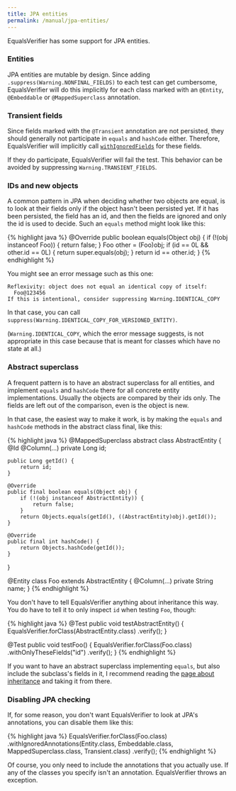 ```yaml
---
title: JPA entities
permalink: /manual/jpa-entities/
---
```

EqualsVerifier has some support for JPA entities.

### Entities
JPA entities are mutable by design. Since adding `.suppress(Warning.NONFINAL_FIELDS)` to each test can get cumbersome, EqualsVerifier will do this implicitly for each class marked with an `@Entity`, `@Embeddable` or `@MappedSuperclass` annotation.


### Transient fields
Since fields marked with the `@Transient` annotation are not persisted, they should generally not participate in `equals` and `hashCode` either. Therefore, EqualsVerifier will implicitly call [`withIgnoredFields`](/equalsverifier/manual/ignoring-fields) for these fields.

If they do participate, EqualsVerifier will fail the test. This behavior can be avoided by suppressing `Warning.TRANSIENT_FIELDS`.


### IDs and new objects
A common pattern in JPA when deciding whether two objects are equal, is to look at their fields only if the object hasn't been persisted yet. If it has been persisted, the field has an id, and then the fields are ignored and only the id is used to decide. Such an `equals` method might look like this:

{% highlight java %}
@Override
public boolean equals(Object obj) {
    if (!(obj instanceof Foo)) {
        return false;
    }
    Foo other = (Foo)obj;
    if (id == 0L && other.id == 0L) {
        return super.equals(obj);
    }
    return id == other.id;
}
{% endhighlight %}

You might see an error message such as this one:

    Reflexivity: object does not equal an identical copy of itself:
      Foo@123456
    If this is intentional, consider suppressing Warning.IDENTICAL_COPY

In that case, you can call `suppress(Warning.IDENTICAL_COPY_FOR_VERSIONED_ENTITY)`.

(`Warning.IDENTICAL_COPY`, which the error message suggests, is not appropriate in this case because that is meant for classes which have no state at all.)


### Abstract superclass
A frequent pattern is to have an abstract superclass for all entities, and implement `equals` and `hashCode` there for all concrete entity implementations. Usually the objects are compared by their ids only. The fields are left out of the comparison, even is the object is new.

In that case, the easiest way to make it work, is by making the `equals` and `hashCode` methods in the abstract class final, like this:

{% highlight java %}
@MappedSuperclass
abstract class AbstractEntity {
    @Id
    @Column(...)
    private Long id;

    public Long getId() {
        return id;
    }

    @Override
    public final boolean equals(Object obj) {
        if (!(obj instanceof AbstractEntity)) {
            return false;
        }
        return Objects.equals(getId(), ((AbstractEntity)obj).getId());
    }

    @Override
    public final int hashCode() {
        return Objects.hashCode(getId());
    }
}

@Entity
class Foo extends AbstractEntity {
    @Column(...)
    private String name;
}
{% endhighlight %}

You don't have to tell EqualsVerifier anything about inheritance this way. You do have to tell it to only inspect `id` when testing `Foo`, though:

{% highlight java %}
@Test
public void testAbstractEntity() {
    EqualsVerifier.forClass(AbstractEntity.class)
            .verify();
}

@Test
public void testFoo() {
    EqualsVerifier.forClass(Foo.class)
            .withOnlyTheseFields("id")
            .verify();
}
{% endhighlight %}

If you want to have an abstract superclass implementing `equals`, but also include the subclass's fields in it, I recommend reading the [page about inheritance](/equalsverifier/manual/inheritance) and taking it from there.


### Disabling JPA checking
If, for some reason, you don't want EqualsVerifier to look at JPA's annotations, you can disable them like this:

{% highlight java %}
EqualsVerifier.forClass(Foo.class)
        .withIgnoredAnnotations(Entity.class, Embeddable.class, MappedSuperclass.class, Transient.class)
        .verify();
{% endhighlight %}

Of course, you only need to include the annotations that you actually use. If any of the classes you specify isn't an annotation. EqualsVerifier throws an exception.

